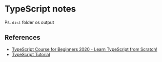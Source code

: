 # TypeScript notes

Ps. `dist` folder os output 

## References

+ [TypeScript Course for Beginners 2020 - Learn TypeScript from Scratch!](https://youtu.be/BwuLxPH8IDs)
+ [TypeScript Tutorial](https://youtube.com/playlist?list=PL4cUxeGkcC9gUgr39Q_yD6v-bSyMwKPUI)
